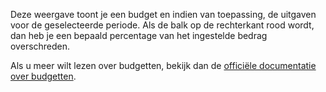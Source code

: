 Deze weergave toont je een budget en indien van toepassing, de uitgaven voor de geselecteerde periode. Als de balk op de rechterkant rood wordt, dan heb je een bepaald percentage van het ingestelde bedrag overschreden.

Als u meer wilt lezen over budgetten, bekijk dan de [officiële documentatie over budgetten](https://firefly-iii.readthedocs.io/en/latest/concepts/budgets.html).